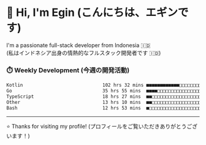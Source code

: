 # 👋 Hi, I'm Egin (こんにちは、エギンです)

I'm a passionate full-stack developer from Indonesia 🇮🇩  
(私はインドネシア出身の情熱的なフルスタック開発者です 🇮🇩)

### ⏱️ Weekly Development (今週の開発活動)

<!--START_SECTION:waka-->

```txt
Kotlin                             102 hrs 32 mins ■■■■■■■■■■■■□□□□□□□□□□□□□   47.05 %
Go                                 35 hrs 55 mins  ■■■■□□□□□□□□□□□□□□□□□□□□□   16.48 %
TypeScript                         18 hrs 27 mins  ■■□□□□□□□□□□□□□□□□□□□□□□□   08.47 %
Other                              13 hrs 10 mins  ■■□□□□□□□□□□□□□□□□□□□□□□□   06.05 %
Bash                               12 hrs 53 mins  ■□□□□□□□□□□□□□□□□□□□□□□□□   05.92 %
```

<!--END_SECTION:waka-->

---

⭐️ Thanks for visiting my profile! (プロフィールをご覧いただきありがとうございます！)


<!-- Security scan triggered at 2025-09-02 02:45:51 -->